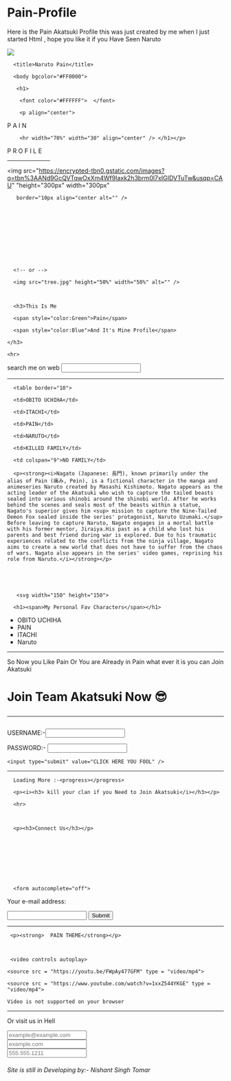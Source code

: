 # Pain-Profile
Here is the Pain Akatsuki Profile this was just created by me when I just started Html , hope you like it if you Have Seen Naruto 


<img src ="https://c4.wallpaperflare.com/wallpaper/970/884/848/naruto-shippuuden-wallpaper-preview.jpg">





<!DOCTYPE html>

<html>

   <head>

      <title>Naruto Pain</title>

   </head>

  

      <body bgcolor="#FF0000">

       <h1>

        <font color="#FFFFFF">  </font>

        <p align="center"> 

   P A I N
</p>

        <hr width="70%" width="30" align="center" /> </h1></p>

   

   

   <!-- here start The Pain Profile-->

   

   <p align="center"> 

   P R O F I L E</p>

   <hr width="100"

   

   <img src="https://encrypted-tbn0.gstatic.com/images?q=tbn%3AANd9GcQVTqwOxXm4Wf9Iaxk2h3brm0l7xIGIDVTuTw&usqp=CAU" height="150px" width="150px" alt="" />

 <img src="https://encrypted-tbn0.gstatic.com/images?q=tbn%3AANd9GcQVTqwOxXm4Wf9Iaxk2h3brm0l7xIGIDVTuTw&usqp=CAU" "height="300px" width="300px" 

       border="10px align="center alt="" /> 

     

      

      

      

      

      <!-- or -->

      <img src="tree.jpg" height="50%" width="50%" alt="" />

      

      <h3>This Is Me 

      <span style="color:Green">Pain</span>

      <span style="color:Blue">And It's Mine Profile</span>

    </h3>

    <hr>

    

    

    

search me on web   <input id="mysearch" name="searchitem" type="search" />

<hr>

<!-- Irachi vs Pain Family-->

      <table border="10">

   <tr>

      <td>OBITO UCHIHA</td>

      <td>ITACHI</td>

      <td>PAIN</td>

      <td>NARUTO</td>

   </tr>

   <tr>

      <td>KILLED FAMILY</td>

      <td colspan="9">NO FAMILY</td>

   </tr>

</table>

      <p><strong><i>Nagato (Japanese: 長門), known primarily under the alias of Pain (痛み, Pein), is a fictional character in the manga and animeseries Naruto created by Masashi Kishimoto. Nagato appears as the acting leader of the Akatsuki who wish to capture the tailed beasts sealed into various shinobi around the shinobi world. After he works behind the scenes and seals most of the beasts within a statue, Nagato's superior gives him <sup> mission to capture the Nine-Tailed Demon Fox sealed inside the series' protagonist, Naruto Uzumaki.</sup> Before leaving to capture Naruto, Nagato engages in a mortal battle with his former mentor, Jiraiya.His past as a child who lost his parents and best friend during war is explored. Due to his traumatic experiences related to the conflicts from the ninja village, Nagato aims to create a new world that does not have to suffer from the chaos of wars. Nagato also appears in the series' video games, reprising his role from Naruto.</i></strong></p>

      

    

       <svg width="150" height="150">

   <circle cx="80" cy="80" r="50" fill="none" stroke="black" />

   <circle cx="80" cy="80" r="15" fill="purple" />

   <circle cx="80" cy="90" r="15" fill="black" />

   <circle cx="80" cy="95" r="15" fill="purple" />

   <circle cx="80" cy="100" r="15" fill="black" />

   <circle cx="80" cy="150" r="15" fill="purple" />

   <circle cx="90" cy="70" r="5" fill="black" />

</svg>

      

      <h1><span>My Personal Fav Characters</span></h1>

 <ul type="square">

  <li>OBITO UCHIHA</li>

  <li>PAIN</li>

  <li>ITACHI</li>

  <li>Naruto</li>

 </ul>

 <hr>

 

 <p>So Now you Like Pain Or You are Already in Pain what ever it is you can Join Akatsuki </p>

 

 <p><h1> Join Team Akatsuki Now 😎<hr/></h1></p>

 <form>

   <p>USERNAME:-<input type="text" name="Akatsuki Username" /><br />

  <p>PASSWORD:- <input type="password" name="password" />

</form>

    <input type="submit" value="CLICK HERE YOU FOOL" />

<hr/>

 

      Loading More :-<progress></progress>

      <p><i><h3> kill your clan if you Need to Join Akatsuki</i></h3></p>

      <hr>

      

      <p><h3>Connect Us</h3></p>

      

      

      

      

      <form autocomplete="off">

   <label for="e-mail">Your e-mail address: </label>

   <input name="Email" type="text" required />

   <input type="submit" value="Submit"/>

</form>

<hr>

     <p><strong>  PAIN THEME</strong></p>

     

     <video controls autoplay>

    <source src = "https://youtu.be/FWpAy477GFM" type = "video/mp4">

    <source src = "https://www.youtube.com/watch?v=1xxZ544YKGE" type = "video/mp4">

    Video is not supported on your browser

</video>

   </body>

   <hr>

   

   <p>Or visit us in Hell</p>

   

   <input id="email" name="email" type="email" placeholder="example@example.com" />

<br />

<input id="url" name="url" type="url" placeholder="example.com" />

<br />

<input id="tel" name="tel" type="tel" placeholder="555.555.1211" />

   

   

   

   

   

   

   <footer><h6> Site is still in Developing by:- Nishant Singh Tomar</h6></footer>

</html>

